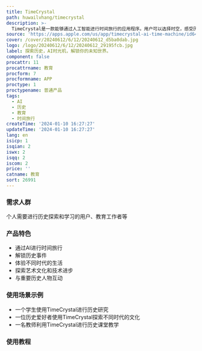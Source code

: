 ```yaml
---
title: TimeCrystal
path: huwailvhang/timecrystal
description: >-
  TimeCrystal是一款能够通过人工智能进行时间旅行的应用程序。用户可以选择时空，感受历史事件、探索艺术文化、发现技术进步、与影响世界的重要人物互动。通过内购可以解锁特殊功能，进行更深入的历史探索。每次旅行都是独特而个性化的体验，用户可以方便地存储搜索数据，快速重访喜爱的历史时代和发现。
source: 'https://apps.apple.com/us/app/timecrystal-ai-time-machine/id6449464951'
cover: /cover/20240612/6/12/20240612_d5ba0dab.jpg
logo: /logo/20240612/6/12/20240612_29195fcb.jpg
label: 探索历史，AI时光机，解锁你的未知世界。
component: false
procattr: 11
procattrname: 教育
procform: 7
procformname: APP
proctype: 1
proctypename: 普通产品
tags:
  - AI
  - 历史
  - 教育
  - 时间旅行
createTime: '2024-01-10 16:27:27'
updateTime: '2024-01-10 16:27:27'
lang: en
isicp: 1
isqian: 2
iswx: 2
isqq: 2
iscom: 2
price: ''
catname: 教育
sort: 26991
---
```




### 需求人群
个人需要进行历史探索和学习的用户、教育工作者等

### 产品特色
- 通过AI进行时间旅行
- 解锁历史事件
- 体验不同时代的生活
- 探索艺术文化和技术进步
- 与重要历史人物互动

### 使用场景示例
- 一个学生使用TimeCrystal进行历史研究
- 一位历史爱好者使用TimeCrystal探索不同时代的文化
- 一名教师利用TimeCrystal进行历史课堂教学

### 使用教程


  
